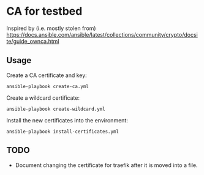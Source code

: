 # CA for testbed

Inspired by (i.e. mostly stolen from)
https://docs.ansible.com/ansible/latest/collections/community/crypto/docsite/guide_ownca.html

## Usage

Create a CA certificate and key:

```
ansible-playbook create-ca.yml
```

Create a wildcard certificate:

```
ansible-playbook create-wildcard.yml
```

Install the new certificates into the environment:

```
ansible-playbook install-certificates.yml
```

## TODO

* Document changing the certificate for traefik after it is moved into a file.
